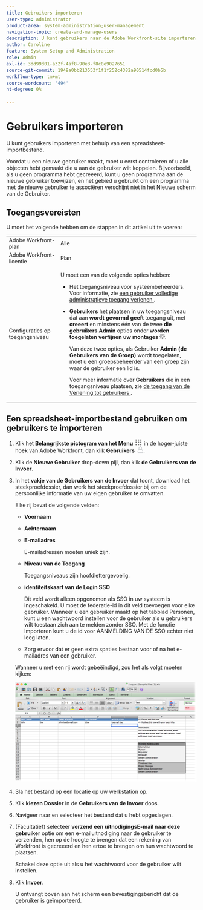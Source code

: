 ```yaml
---
title: Gebruikers importeren
user-type: administrator
product-area: system-administration;user-management
navigation-topic: create-and-manage-users
description: U kunt gebruikers naar de Adobe Workfront-site importeren door gebruikers te synchroniseren vanuit een netwerkdirectoryservice (zoals Active Directory of een andere LDAP-directory), of u kunt gebruikers importeren met behulp van een spreadsheet-importbestand.
author: Caroline
feature: System Setup and Administration
role: Admin
exl-id: 3dd99d01-a32f-4af8-90e3-f8c0e9027651
source-git-commit: 1949a0bb213553f1f1f252c4382a90514fcd0b5b
workflow-type: tm+mt
source-wordcount: '494'
ht-degree: 0%

---
```


# Gebruikers importeren

<!--

>[!IMPORTANT]
>
>The procedure described on this page applies only to organizations that have not yet been onboarded to the Admin Console. If your organization has been onboarded to the Adobe Admin Console, you must perform this action through the Adobe Admin Console.
>
>For instructions on editing a user's profile in the Adobe Admin Console, see the section "Add users" in the article [Bulk Upload Users](https://helpx.adobe.com/enterprise/using/bulk-upload-users.html) or contact your Adobe Admin Console Administrator.
>
>For a list of procedures that differ based on whether your organization has been onboarded to the Adobe Admin Console, see [Platform-based administration differences (Adobe Workfront/Adobe Business Platform)](../../../administration-and-setup/get-started-wf-administration/actions-in-admin-console.md).

-->

U kunt gebruikers importeren met behulp van een spreadsheet-importbestand.

Voordat u een nieuwe gebruiker maakt, moet u eerst controleren of u alle objecten hebt gemaakt die u aan de gebruiker wilt koppelen. Bijvoorbeeld, als u geen programma hebt gecreeerd, kunt u geen programma aan de nieuwe gebruiker toewijzen, en het gebied u gebruikt om een programma met de nieuwe gebruiker te associëren verschijnt niet in het Nieuwe scherm van de Gebruiker.

## Toegangsvereisten

U moet het volgende hebben om de stappen in dit artikel uit te voeren:

<table style="table-layout:auto"> 
 <col> 
 <col> 
 <tbody> 
  <tr> 
   <td role="rowheader">Adobe Workfront-plan</td> 
   <td>Alle</td> 
  </tr> 
  <tr> 
   <td role="rowheader">Adobe Workfront-licentie</td> 
   <td>Plan</td> 
  </tr> 
  <tr> 
   <td role="rowheader">Configuraties op toegangsniveau</td> 
   <td> <p>U moet een van de volgende opties hebben:</p> 
    <ul> 
     <li> <p>Het toegangsniveau voor systeembeheerders. Voor informatie, zie <a href="../../../administration-and-setup/add-users/configure-and-grant-access/grant-a-user-full-administrative-access.md" class="MCXref xref"> een gebruiker volledige administratieve toegang verlenen </a>. </p> </li> 
     <li> <p><b> Gebruikers </b> het plaatsen in uw toegangsniveau dat aan <b> wordt gevormd geeft </b> toegang uit, met <b> creeert </b> en minstens één van de twee <b> die gebruikers Admin </b> opties onder <b> worden toegelaten verfijnen uw montages </b> <img src="assets/gear-icon-in-access-levels.png">. </p> <p>Van deze twee opties, als Gebruiker <b> Admin (de Gebruikers van de Groep) </b> wordt toegelaten, moet u een groepsbeheerder van een groep zijn waar de gebruiker een lid is.</p> <p>Voor meer informatie over <b> Gebruikers </b> die in een toegangsniveau plaatsen, zie <a href="../../../administration-and-setup/add-users/configure-and-grant-access/grant-access-other-users.md" class="MCXref xref"> de toegang van de Verlening tot gebruikers </a>.</p> </li> 
    </ul> </td> 
  </tr> 
 </tbody> 
</table>

## Een spreadsheet-importbestand gebruiken om gebruikers te importeren

1. Klik het **Belangrijkste pictogram van het Menu** ![](assets/main-menu-icon.png) in de hoger-juiste hoek van Adobe Workfront, dan klik **Gebruikers** ![](assets/users-icon-in-main-menu.png).

1. Klik de **Nieuwe Gebruiker** drop-down pijl, dan klik **de Gebruikers van de Invoer**.

1. In het **vakje van de Gebruikers van de Invoer** dat toont, download het steekproefdossier, dan werk het steekproefdossier bij om de persoonlijke informatie van uw eigen gebruiker te omvatten.

   Elke rij bevat de volgende velden:

   * **Voornaam**
   * **Achternaam**
   * **E-mailadres**

     E-mailadressen moeten uniek zijn.

   * **Niveau van de Toegang**

     Toegangsniveaus zijn hoofdlettergevoelig.

   * **identiteitskaart van de Login SSO**

     Dit veld wordt alleen opgenomen als SSO in uw systeem is ingeschakeld. U moet de federatie-id in dit veld toevoegen voor elke gebruiker. Wanneer u een gebruiker maakt op het tabblad Personen, kunt u een wachtwoord instellen voor de gebruiker als u gebruikers wilt toestaan zich aan te melden zonder SSO. Met de functie Importeren kunt u de id voor AANMELDING VAN DE SSO echter niet leeg laten.

   * Zorg ervoor dat er geen extra spaties bestaan voor of na het e-mailadres van een gebruiker.

   Wanneer u met een rij wordt gebeëindigd, zou het als volgt moeten kijken:

   ![ het invoeren-nieuw-users.png ](assets/importing-new-users.png)

1. Sla het bestand op een locatie op uw werkstation op.
1. Klik **kiezen Dossier** in de **Gebruikers van de Invoer** doos.

1. Navigeer naar en selecteer het bestand dat u hebt opgeslagen.
1. (Facultatief) selecteer **verzend een uitnodigingsE-mail naar deze gebruiker** optie om een e-mailuitnodiging naar de gebruiker te verzenden, hen op de hoogte te brengen dat een rekening van Workfront is gecreeerd en hen ertoe te brengen om hun wachtwoord te plaatsen.

   Schakel deze optie uit als u het wachtwoord voor de gebruiker wilt instellen.

1. Klik **Invoer**.

   U ontvangt boven aan het scherm een bevestigingsbericht dat de gebruiker is geïmporteerd.
